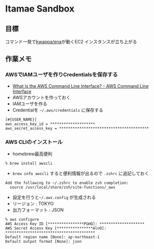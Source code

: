 # Itamae Sandbox

## 目標

コマンド一発で[kwappa/ena](https://github.com/kwappa/ena)が動くEC2 インスタンスが立ち上がる

## 作業メモ

### AWSでIAMユーザを作りCredentialsを保存する

* [What Is the AWS Command Line Interface? - AWS Command Line Interface](http://docs.aws.amazon.com/cli/latest/userguide/cli-chap-welcome.html)
* AWSアカウントを作っておく
* IAMユーザを作る
* Credentialを `~/.aws/credentials` に保存する

```
[#{USER_NAME}]
aws_access_key_id = ********************
aws_secret_access_key = ****************************************
```

### AWS CLIのインストール

* homebrew最高便利

```
% brew install awscli
```

* `brew info awscli` すると便利情報が出るので `.zshrc` に追記しておく

```
Add the following to ~/.zshrc to enable zsh completion:
  source /usr/local/share/zsh/site-functions/_aws
```

* 設定を行うと`~/.aws.config` が生成される
 * リージョン : TOKYO
 * 出力フォーマット : JSON

```
% aws configure
AWS Access Key ID [****************PGHQ]: ********************
AWS Secret Access Key [****************AlnO]: ****************************************
Default region name [None]: ap-northeast-1
Default output format [None]: json
```

